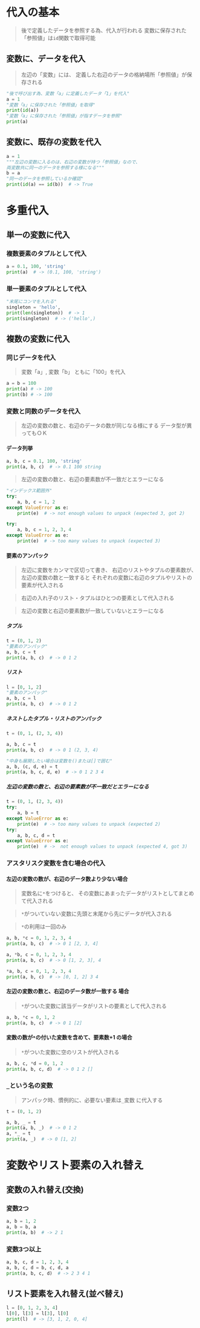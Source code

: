 # 代入の基本

> 後で定義したデータを参照する為、代入が行われる
> 変数に保存された「参照値」は`id`関数で取得可能

## 変数に、データを代入

> 左辺の「変数」には、
  定義した右辺のデータの格納場所「参照値」が保存される

```python
"後で呼び出す為、変数「a」に定義したデータ「1」を代入"
a = 1
"変数「a」に保存された「参照値」を取得"
print(id(a))
"変数「a」に保存された「参照値」が指すデータを参照"
print(a)
```

## 変数に、既存の変数を代入

```python
a = 1
"""左辺の変数に入るのは、右辺の変数が持つ「参照値」なので、
両変数共に同一のデータを参照する様になる"""
b = a
"同一のデータを参照しているか確認"
print(id(a) == id(b))  # -> True
```

# 多重代入

## 単一の変数に代入

### 複数要素のタプルとして代入

```python
a = 0.1, 100, 'string'
print(a)  # -> (0.1, 100, 'string')
```

### 単一要素のタプルとして代入

```python
"末尾にコンマを入れる"
singleton = 'hello',
print(len(singleton))  # -> 1
print(singleton)  # -> ('hello',)
```

## 複数の変数に代入

### 同じデータを代入

> 変数「a」, 変数「b」 ともに「100」を代入

```python
a = b = 100
print(a) # -> 100
print(b) # -> 100
```

### 変数と同数のデータを代入

> 左辺の変数の数と、右辺のデータの数が同じなる様にする
> データ型が異ってもＯＫ

#### データ列挙

```python
a, b, c = 0.1, 100, 'string'
print(a, b, c)  # -> 0.1 100 string
```

> 左辺の変数の数と、右辺の要素数が不一致だとエラーになる

```python
"インデックス範囲外"
try:
    a, b, c = 1, 2
except ValueError as e:
    print(e)  # -> not enough values to unpack (expected 3, got 2)

try:
    a, b, c = 1, 2, 3, 4
except ValueError as e:
    print(e)  # -> too many values to unpack (expected 3)
```

#### 要素のアンパック

> 左辺に変数をカンマで区切って書き、
  右辺のリストやタプルの要素数が、左辺の変数の数と一致すると
  それぞれの変数に右辺のタプルやリストの要素が代入される

> 右辺の入れ子のリスト・タプルはひとつの要素として代入される

> 左辺の変数と右辺の要素数が一致していないとエラーになる

##### タプル

```python
t = (0, 1, 2)
"要素のアンパック"
a, b, c = t
print(a, b, c)  # -> 0 1 2
```

##### リスト

```python
l = [0, 1, 2]
"要素のアンパック"
a, b, c = l
print(a, b, c)  # -> 0 1 2
```

##### ネストしたタプル・リストのアンパック

```python
t = (0, 1, (2, 3, 4))

a, b, c = t
print(a, b, c)  # -> 0 1 (2, 3, 4)

"中身も展開したい場合は変数を()または[]で囲む"
a, b, (c, d, e) = t
print(a, b, c, d, e)  # -> 0 1 2 3 4
```

##### 左辺の変数の数と、右辺の要素数が不一致だとエラーになる

```python
t = (0, 1, (2, 3, 4))
try:
    a, b = t
except ValueError as e:
    print(e)  # -> too many values to unpack (expected 2)
try:
    a, b, c, d = t
except ValueError as e:
    print(e)  # ->  not enough values to unpack (expected 4, got 3)
```

### アスタリスク変数を含む場合の代入

#### 左辺の変数の数が、右辺のデータ数より少ない場合

> 変数名に`*`をつけると、
  その変数にあまったデータがリストとしてまとめて代入される

> `*`がついていない変数に先頭と末尾から先にデータが代入される

> `*`の利用は一回のみ

```python
a, b, *c = 0, 1, 2, 3, 4
print(a, b, c)  # -> 0 1 [2, 3, 4]

a, *b, c = 0, 1, 2, 3, 4
print(a, b, c)  # -> 0 [1, 2, 3], 4

*a, b, c = 0, 1, 2, 3, 4
print(a, b, c)  # -> [0, 1, 2] 3 4
```

#### 左辺の変数の数と、右辺のデータ数が一致する 場合

> `*`がついた変数に該当データがリストの要素として代入される

```python
a, b, *c = 0, 1, 2
print(a, b, c)  # -> 0 1 [2]
```

#### 変数の数が`*`の付いた変数を含めて、要素数+1 の場合

> `*`がついた変数に空のリストが代入される

```python
a, b, c, *d = 0, 1, 2
print(a, b, c, d)  # -> 0 1 2 []
```

### `_`という名の変数

> アンパック時、慣例的に、必要ない要素は`_`変数 に代入する

```python
t = (0, 1, 2)

a, b, _ = t
print(a, b, _)  # -> 0 1 2
a, *_ = t
print(a, _)  # -> 0 [1, 2]
```

# 変数やリスト要素の入れ替え

## 変数の入れ替え(交換)

### 変数2つ

```python
a, b = 1, 2
a, b = b, a
print(a, b)  # -> 2 1
```

### 変数3つ以上

```python
a, b, c, d = 1, 2, 3, 4
a, b, c, d = b, c, d, a
print(a, b, c, d)  # -> 2 3 4 1
```

## リスト要素を入れ替え(並べ替え)

```python
l = [0, 1, 2, 3, 4]
l[0], l[3] = l[3], l[0]
print(l)  # -> [3, 1, 2, 0, 4]
```

